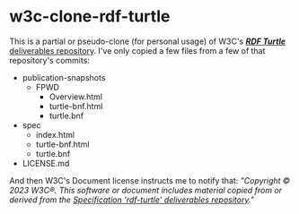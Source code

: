 # w3c-clone-rdf-turtle

This is a partial or pseudo-clone (for personal usage) of W3C's [**_RDF Turtle_** deliverables repository](../../../../w3c/rdf-turtle). I've only copied a few files from a few of that repository's commits:

- publication-snapshots
  - FPWD
    - Overview.html
    - turtle-bnf.html
    - turtle.bnf
- spec
  - index.html
  - turtle-bnf.html
  - turtle.bnf
- LICENSE.md

And then W3C's Document license instructs me to notify that:
_"Copyright © 2023 W3C®. This software or document includes material copied from or derived from the [_Specification 'rdf-turtle'_ deliverables repository](../../../../w3c/rdf-turtle)."_
